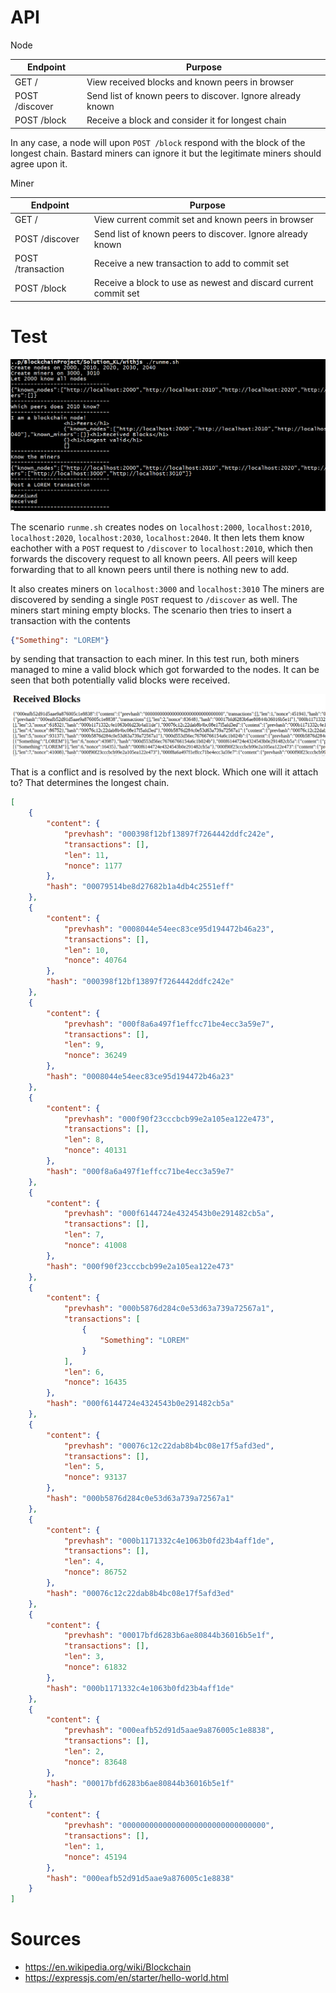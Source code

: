 # API

Node

| Endpoint | Purpose |
| --- | --- |
| GET / | View received blocks and known peers in browser |
| POST /discover | Send list of known peers to discover. Ignore already known |
| POST /block | Receive a block and consider it for longest chain |

In any case, a node will upon `POST /block` respond with the block of the longest chain.
Bastard miners can ignore it but the legitimate miners should agree upon it.

Miner

| Endpoint | Purpose |
| --- | --- |
| GET / | View current commit set and known peers in browser |
| POST /discover | Send list of known peers to discover. Ignore already known |
| POST /transaction | Receive a new transaction to add to commit set |
| POST /block | Receive a block to use as newest and discard current commit set |

# Test

![screenshot](screenshot.png)

The scenario `runme.sh` creates nodes on `localhost:2000`, `localhost:2010`,
`localhost:2020`, `localhost:2030`, `localhost:2040`.
It then lets them know eachother with a `POST` request to `/discover`
to `localhost:2010`, which then forwards the discovery request to all
known peers. All peers will keep forwarding that to all known peers
until there is nothing new to add.

It also creates miners on `localhost:3000` and `localhost:3010`
The miners are discovered by sending a single `POST` request to `/discover`
as well. The miners start mining empty blocks.
The scenario then tries to insert a transaction with the contents

```json
{"Something": "LOREM"}
```

by sending that transaction to each miner. In this test run, both
miners managed to mine a valid block which got forwarded to the nodes.
It can be seen that both potentially valid blocks were received.

![conflict](conflict.png)

That is a conflict and is resolved by the next block. Which one
will it attach to? That determines the longest chain.



```json
[
    {
        "content": {
            "prevhash": "000398f12bf13897f7264442ddfc242e",
            "transactions": [],
            "len": 11,
            "nonce": 1177
        },
        "hash": "00079514be8d27682b1a4db4c2551eff"
    },
    {
        "content": {
            "prevhash": "0008044e54eec83ce95d194472b46a23",
            "transactions": [],
            "len": 10,
            "nonce": 40764
        },
        "hash": "000398f12bf13897f7264442ddfc242e"
    },
    {
        "content": {
            "prevhash": "000f8a6a497f1effcc71be4ecc3a59e7",
            "transactions": [],
            "len": 9,
            "nonce": 36249
        },
        "hash": "0008044e54eec83ce95d194472b46a23"
    },
    {
        "content": {
            "prevhash": "000f90f23cccbcb99e2a105ea122e473",
            "transactions": [],
            "len": 8,
            "nonce": 40131
        },
        "hash": "000f8a6a497f1effcc71be4ecc3a59e7"
    },
    {
        "content": {
            "prevhash": "000f6144724e4324543b0e291482cb5a",
            "transactions": [],
            "len": 7,
            "nonce": 41008
        },
        "hash": "000f90f23cccbcb99e2a105ea122e473"
    },
    {
        "content": {
            "prevhash": "000b5876d284c0e53d63a739a72567a1",
            "transactions": [
                {
                    "Something": "LOREM"
                }
            ],
            "len": 6,
            "nonce": 16435
        },
        "hash": "000f6144724e4324543b0e291482cb5a"
    },
    {
        "content": {
            "prevhash": "00076c12c22dab8b4bc08e17f5afd3ed",
            "transactions": [],
            "len": 5,
            "nonce": 93137
        },
        "hash": "000b5876d284c0e53d63a739a72567a1"
    },
    {
        "content": {
            "prevhash": "000b1171332c4e1063b0fd23b4aff1de",
            "transactions": [],
            "len": 4,
            "nonce": 86752
        },
        "hash": "00076c12c22dab8b4bc08e17f5afd3ed"
    },
    {
        "content": {
            "prevhash": "00017bfd6283b6ae80844b36016b5e1f",
            "transactions": [],
            "len": 3,
            "nonce": 61832
        },
        "hash": "000b1171332c4e1063b0fd23b4aff1de"
    },
    {
        "content": {
            "prevhash": "000eafb52d91d5aae9a876005c1e8838",
            "transactions": [],
            "len": 2,
            "nonce": 83648
        },
        "hash": "00017bfd6283b6ae80844b36016b5e1f"
    },
    {
        "content": {
            "prevhash": "00000000000000000000000000000000",
            "transactions": [],
            "len": 1,
            "nonce": 45194
        },
        "hash": "000eafb52d91d5aae9a876005c1e8838"
    }
]
```


# Sources
- https://en.wikipedia.org/wiki/Blockchain
- https://expressjs.com/en/starter/hello-world.html
